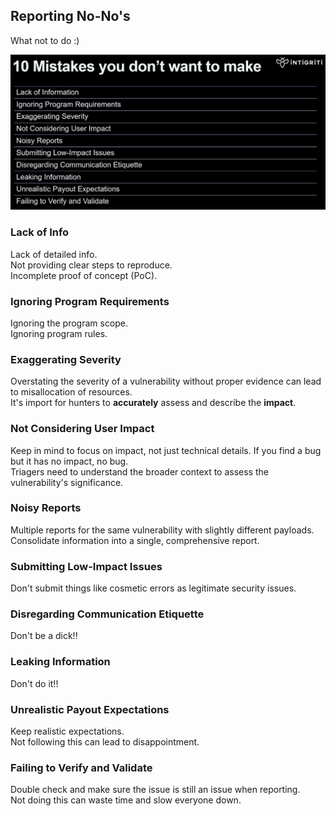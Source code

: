 ## Reporting No-No's

What not to do :)

![ScreenShot17.png](Images/ScreenShot17.png)

### Lack of Info

Lack of detailed info.  
Not providing clear steps to reproduce.  
Incomplete proof of concept (PoC).  

### Ignoring Program Requirements

Ignoring the program scope.  
Ignoring program rules.  

### Exaggerating Severity

Overstating the severity of a vulnerability without proper evidence can lead to misallocation of resources.  
It's import for hunters to <b>accurately</b> assess and describe the <b>impact</b>.  

### Not Considering User Impact

Keep in mind to focus on impact, not just technical details.  If you find a bug but it has no impact, no bug.  
Triagers need to understand the broader context to assess the vulnerability's significance.

### Noisy Reports

Multiple reports for the same vulnerability with slightly different payloads.  
Consolidate information into a single, comprehensive report.

### Submitting Low-Impact Issues

Don't submit things like cosmetic errors as legitimate security issues.

### Disregarding Communication Etiquette

Don't be a dick!!

### Leaking Information

Don't do it!!

### Unrealistic Payout Expectations

Keep realistic expectations.  
Not following this can lead to disappointment.

### Failing to Verify and Validate

Double check and make sure the issue is still an issue when reporting.  
Not doing this can waste time and slow everyone down.

